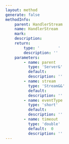 ```yaml
---
layout: method
generate: false
methodInfo:
    parent: HandlerStream
    name: HandlerStream
    mark:  
    description: 
    return:
        type: '        '
        description: ''
    parameters:
        - name: parent
          type: 'Server&'
          default: 
          description: ''
        - name: stream
          type: 'Stream&&'
          default: 
          description: ''
        - name: eventType
          type: 'short'
          default: 
          description: ''
        - name: timeout
          type: 'double'
          default:  0
          description: ''
---
```

